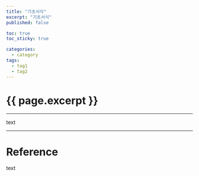 ```yaml
---
title: "기초서식"
excerpt: "기초서식"
published: false

toc: true
toc_sticky: true

categories:
  - category
tags:
  - tag1
  - tag2
---
```

# {{ page.excerpt }}
---
text

---
# Reference
text